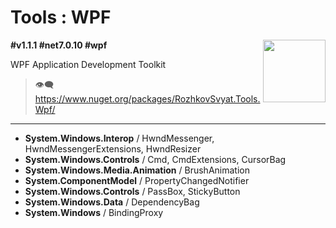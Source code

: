 # Tools : WPF

<img align="right" width="100" height="100" src="https://github.com/rozhkovsvyat/Tools.RecipeFactory/assets/71471748/ba1a969f-e54f-46d5-8f7f-70aa6434e063">

**#v1.1.1 #net7.0.10 #wpf**

WPF Application Development Toolkit

> :eye_speech_bubble: https://www.nuget.org/packages/RozhkovSvyat.Tools.Wpf/

---

* **System.Windows.Interop** / HwndMessenger, HwndMessengerExtensions, HwndResizer
* **System.Windows.Controls** / Cmd, CmdExtensions, CursorBag
* **System.Windows.Media.Animation** / BrushAnimation
* **System.ComponentModel** / PropertyChangedNotifier
* **System.Windows.Controls** / PassBox, StickyButton
* **System.Windows.Data** / DependencyBag
* **System.Windows** / BindingProxy
